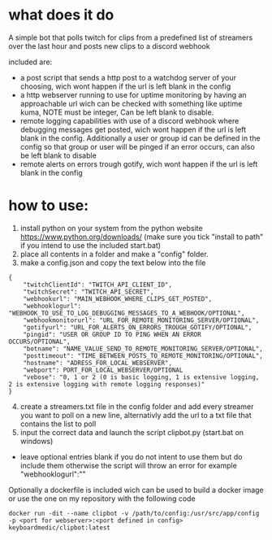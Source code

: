 # what does it do
A simple bot that polls twitch for clips from a predefined list of streamers over the last hour and posts new clips to a discord webhook

included are:
- a post script that sends a http post to a watchdog server of your choosing, wich wont happen if the url is left blank in the config
- a http webserver running to use for uptime monitoring by having an approachable url wich can be checked with something like uptime kuma, NOTE must be integer, Can be left blank to disable.
- remote logging capabilities with use of a discord webhook where debugging messages get posted, wich wont happen if the url is left blank in the config. Additionally a user or group id can be defined in the config so that group or user will be pinged if an error occurs, can also be left blank to disable
- remote alerts on errors trough gotify, wich wont happen if the url is left blank in the config

# how to use:
1. install python on your system from the python website https://www.python.org/downloads/ (make sure you tick "install to path" if you intend to use the included start.bat)
2. place all contents in a folder and make a "config" folder.
3. make a config.json and copy the text below into the file 
```
{
    "twitchClientId": "TWITCH_API_CLIENT_ID",
    "twitchSecret": "TWITCH_API_SECRET",
    "webhookurl": "MAIN_WEBHOOK_WHERE_CLIPS_GET_POSTED",
    "webhooklogurl": "WEBHOOK_TO_USE_TO_LOG_DEBUGGING_MESSAGES_TO_A_WEBHOOK/OPTIONAL",
    "webhookmonitorurl": "URL_FOR_REMOTE_MONITORING_SERVER/OPTIONAL",
    "gotifyurl": "URL_FOR_ALERTS_ON_ERRORS_TROUGH_GOTIFY/OPTIONAL",
    "pingid": "USER OR GROUP ID TO PING WHEN AN ERROR OCCURS/OPTIONAL",
    "botname": "NAME_VALUE_SEND_TO_REMOTE_MONITORING_SERVER/OPTIONAL",
    "posttimeout": "TIME_BETWEEN_POSTS_TO_REMOTE_MONITORING/OPTIONAL",
    "hostname": "ADRESS_FOR_LOCAL_WEBSERVER",
    "webport": PORT_FOR_LOCAL_WEBSERVER/OPTIONAL
    "vebose": "0, 1 or 2 (0 is basic logging, 1 is extensive logging, 2 is extensive logging with remote logging responses)"
}
```
4. create a streamers.txt file in the config folder and add every streamer you want to poll on a new line, alternativly add the url to a txt file that contains the list to poll
5. input the correct data and launch the script clipbot.py (start.bat on windows)
* leave optional entries blank if you do not intent to use them but do include them otherwise the script will throw an error for example "webhooklogurl":""


Optionally a dockerfile is included wich can be used to build a docker image or use the one on my repository with the following code

```
docker run -dit --name clipbot -v /path/to/config:/usr/src/app/config -p <port for webserver>:<port defined in config> keyboardmedic/clipbot:latest
```
